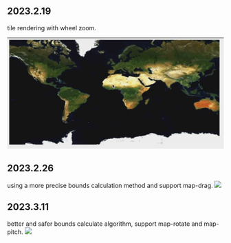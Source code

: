 ## 2023.2.19
tile rendering with wheel zoom.

![](./resource/2023.2.19.gif)

## 2023.2.26
using a more precise bounds calculation method and support map-drag.
![](./resource/2023.2.26.gif)

## 2023.3.11
better and safer bounds calculate algorithm, support map-rotate and map-pitch.
![](./resource/2023.3.11.gif)